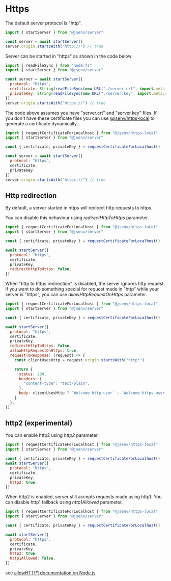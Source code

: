 # Https

The default server protocol is "http".

```js
import { startServer } from "@jsenv/server"

const server = await startServer()
server.origin.startsWith("http://") // true
```

Server can be started in "https" as shown in the code below

```js
import { readFileSync } from "node:fs"
import { startServer } from "@jsenv/server"

const server = await startServer({
  protocol: "https",
  certificate: String(readFileSync(new URL("./server.crt", import.meta.url)),
  privateKey: String(readFileSync(new URL("./server.key", import.meta.url)),
})
server.origin.startsWith("https://") // true
```

The code above assumes you have "server.crt" and "server.key" files.
If you don't have these certificate files you can use [@jsenv/https-local](https://github.com/jsenv/https-local#https-local---)
to generate a certificate dynamically.

```js
import { requestCertificateForLocalhost } from "@jsenv/https-local"
import { startServer } from "@jsenv/server"

const { certificate, privateKey } = requestCertificateForLocalhost()

const server = await startServer({
  protocol: "https",
  certificate,
  privateKey,
})
server.origin.startsWith("https://") // true
```

## Http redirection

By default, a server started in https will redirect http requests to https.

You can disable this behaviour using _redirectHttpToHttps_ parameter.

```js
import { requestCertificateForLocalhost } from "@jsenv/https-local"
import { startServer } from "@jsenv/server"

const { certificate, privateKey } = requestCertificateForLocalhost()

await startServer({
  protocol: "https",
  certificate,
  privateKey,
  redirectHttpToHttps: false,
})
```

When "http to https redirection" is disabled, the server ignores http request. If you want to do something special for request made in "http" while your server is "https", you can use _allowHttpRequestOnHttps_ parameter.

```js
import { requestCertificateForLocalhost } from "@jsenv/https-local"
import { startServer } from "@jsenv/server"

const { certificate, privateKey } = requestCertificateForLocalhost()

await startServer({
  protocol: "https",
  certificate,
  privateKey,
  redirectHttpToHttps: false,
  allowHttpRequestOnHttps: true,
  requestToResponse: (request) => {
    const clientUsesHttp = request.origin.startsWith("http:")

    return {
      status: 200,
      headers: {
        "content-type": "text/plain",
      },
      body: clientUsesHttp ? `Welcome http user` : `Welcome https user`,
    }
  },
})
```

## http2 (experimental)

You can enable http2 using _http2_ parameter

```js
import { requestCertificateForLocalhost } from "@jsenv/https-local"
import { startServer } from "@jsenv/server"

const { certificate, privateKey } = requestCertificateForLocalhost()
await startServer({
  protocol: "https",
  certificate,
  privateKey,
  http2: true,
})
```

When http2 is enabled, server still accepts requests made using http1.
You can disable http1 fallback using _http1Allowed_ parameter.

```js
import { requestCertificateForLocalhost } from "@jsenv/https-local"
import { startServer } from "@jsenv/server"

const { certificate, privateKey } = requestCertificateForLocalhost()

await startServer({
  protocol: "https",
  certificate,
  privateKey,
  http2: true,
  http1Allowed: false,
})
```

see [allowHTTP1 documentation on Node.js](https://nodejs.org/dist/latest-v13.x/docs/api/http2.html#http2_http2_createsecureserver_options_onrequesthandler)

